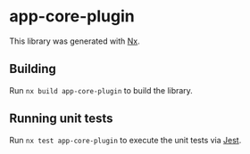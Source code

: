 # app-core-plugin

This library was generated with [Nx](https://nx.dev).

## Building

Run `nx build app-core-plugin` to build the library.

## Running unit tests

Run `nx test app-core-plugin` to execute the unit tests via [Jest](https://jestjs.io).

